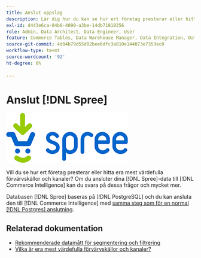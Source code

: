 ```yaml
---
title: Anslut uppslag
description: Lär dig hur du kan se hur ert företag presterar eller hitta era mest värdefulla förvärvskällor och kanaler.
exl-id: d443e6ca-04b0-4090-a3be-14db71819356
role: Admin, Data Architect, Data Engineer, User
feature: Commerce Tables, Data Warehouse Manager, Data Integration, Data Import/Export
source-git-commit: 4d04b79d55d02bee6dfc3a810e144073e7353ec0
workflow-type: tm+mt
source-wordcount: '92'
ht-degree: 0%

---
```


# Anslut [!DNL Spree]

![Spree Commerce-logotyp](../../../assets/spree-commerce-logo.png)

Vill du se hur ert företag presterar eller hitta era mest värdefulla förvärvskällor och kanaler? Om du ansluter dina [!DNL Spree]-data till [!DNL Commerce Intelligence] kan du svara på dessa frågor och mycket mer.

Databasen [!DNL Spree] baseras på [!DNL PostgreSQL] och du kan ansluta den till [!DNL Commerce Intelligence] med [samma steg som för en normal [!DNL Postgres] anslutning](../integrations/postgresql.md).

## Relaterad dokumentation

* [Rekommenderade datamått för segmentering och filtrering](../../../best-practices/segment-filter.md)
* [Vilka är era mest värdefulla förvärvskällor och kanaler?](../../analysis/most-value-source-channel.md)
